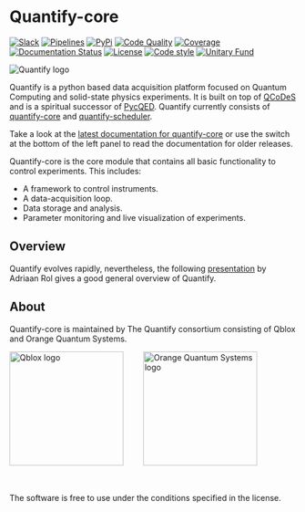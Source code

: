 # Quantify-core

[![Slack](https://img.shields.io/badge/slack-chat-green.svg)](https://join.slack.com/t/quantify-hq/shared_invite/zt-1nd78r4e9-rbWdna53cW4DO_YbtMhVuA)
[![Pipelines](https://gitlab.com/quantify-os/quantify-core/badges/main/pipeline.svg)](https://gitlab.com/quantify-os/quantify-core/pipelines/)
[![PyPi](https://img.shields.io/pypi/v/quantify-core.svg)](https://pypi.org/pypi/quantify-core)
[![Code Quality](https://app.codacy.com/project/badge/Grade/32265e1e7d3f491fa028528aaf8bfa69)](https://www.codacy.com/gl/quantify-os/quantify-core/dashboard?utm_source=gitlab.com&amp;utm_medium=referral&amp;utm_content=quantify-os/quantify-core&amp;utm_campaign=Badge_Grade)
[![Coverage](https://app.codacy.com/project/badge/Coverage/32265e1e7d3f491fa028528aaf8bfa69)](https://www.codacy.com/gl/quantify-os/quantify-core/dashboard?utm_source=gitlab.com&amp;utm_medium=referral&amp;utm_content=quantify-os/quantify-core&amp;utm_campaign=Badge_Coverage)
[![Documentation Status](https://readthedocs.com/projects/quantify-quantify-core/badge/?version=latest)](https://quantify-quantify-core.readthedocs-hosted.com)
[![License](https://img.shields.io/badge/License-BSD%203--Clause-blue.svg)](https://gitlab.com/quantify-os/quantify-core/-/blob/main/LICENSE)
[![Code style](https://img.shields.io/badge/code%20style-black-000000.svg)](https://github.com/psf/black)
[![Unitary Fund](https://img.shields.io/badge/Supported%20By-UNITARY%20FUND-brightgreen.svg?style=flat)](http://unitary.fund)

![Quantify logo](https://orangeqs.com/logos/QUANTIFY_LANDSCAPE.svg)

Quantify is a python based data acquisition platform focused on Quantum Computing and
solid-state physics experiments. It is built on top of [QCoDeS](https://qcodes.github.io/Qcodes/)
and is a spiritual successor of [PycQED](https://github.com/DiCarloLab-Delft/PycQED_py3).
Quantify currently consists of [quantify-core](https://pypi.org/project/quantify-core/)
and [quantify-scheduler](https://pypi.org/project/quantify-scheduler/).

Take a look at the [latest documentation for quantify-core](https://quantify-quantify-core.readthedocs-hosted.com/)
or use the switch at the bottom of the left panel to read the documentation for older releases.

Quantify-core is the core module that contains all basic functionality to control experiments. This includes:

- A framework to control instruments.
- A data-acquisition loop.
- Data storage and analysis.
- Parameter monitoring and live visualization of experiments.


## Overview

Quantify evolves rapidly, nevertheless, the following [presentation](https://www.youtube.com/embed/koWIp12hD8Q?start=150&end=1126)
by Adriaan Rol gives a good general overview of Quantify.

## About

Quantify-core is maintained by The Quantify consortium consisting of Qblox and Orange Quantum Systems.

[<img src="https://cdn.sanity.io/images/ostxzp7d/production/f9ab429fc72aea1b31c4b2c7fab5e378b67d75c3-132x31.svg" alt="Qblox logo" width=200px/>](https://qblox.com)
&nbsp;
&nbsp;
&nbsp;
&nbsp;
[<img src="https://orangeqs.com/OQS_logo_with_text.svg" alt="Orange Quantum Systems logo" width=200px/>](https://orangeqs.com)

&nbsp;

The software is free to use under the conditions specified in the license.

